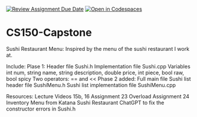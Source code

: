 [![Review Assignment Due Date](https://classroom.github.com/assets/deadline-readme-button-22041afd0340ce965d47ae6ef1cefeee28c7c493a6346c4f15d667ab976d596c.svg)](https://classroom.github.com/a/W7bqK6NI)
[![Open in Codespaces](https://classroom.github.com/assets/launch-codespace-2972f46106e565e64193e422d61a12cf1da4916b45550586e14ef0a7c637dd04.svg)](https://classroom.github.com/open-in-codespaces?assignment_repo_id=20007806)
# CS150-Capstone

Sushi Restaurant Menu:
    Inspired by the menu of the sushi restaurant I work at.

Include: 
Plase 1:
    Header file Sushi.h
    Implementation file Sushi.cpp
    Variables int num, string name, string description, double price, int piece, bool raw, bool spicy
    Two operators: == and <<
Phase 2 added:
    Full main file
    Sushi list header file SushiMenu.h
    Sushi list implementation file SushiMenu.cpp

Resources:
    Lecture Videos 15b, 16
    Assignment 23 Overload
    Assignment 24 Inventory
    Menu from Katana Sushi Restaurant
    ChatGPT to fix the constructor errors in Sushi.h
